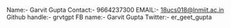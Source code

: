 Name:- Garvit Gupta
Contact:- 9664237300
EMAIL:- 18ucs018@lnmiit.ac.in
Github handle:- grvtgpt
FB name:- Garvit Gupta
Twitter:- er_geet_gupta

